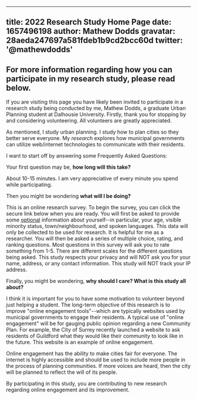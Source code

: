 
---
title: 2022 Research Study Home Page
date: 1657496198
author: Mathew Dodds
gravatar: 28aeda247697a581fdeb1b9cd2bcc60d
twitter: '@mathewdodds'
---
For more information regarding how you can participate in my research study, please read below.
---

If you are visiting this page you have likely been invited to participate in a research study being conducted by me, Mathew Dodds, a graduate Urban Planning student at Dalhousie University. Firstly, thank you for stopping by and considering volunteering. All volunteers are greatly appreciated. 

As mentioned, I study urban planning. I study how to plan cities so they better serve everyone. My *research* explores how municipal governments can utilize web/internet technologies to communicate with their residents. 

I want to start off by answering some Frequently Asked Questions:

Your first question may be, **how long will this take?** 

About 10-15 minutes. I am very appreciative of every minute you spend while participating.

Then you might be wondering **what will I be doing?**

This is an online research survey. To begin the survey, you can click the secure link below when you are ready. You will first be asked to provide some <u>optional</u> information about yourself--in particular, your age, visible minority status, town/neighbourhood, and spoken languages.  This data will only be collected to be used for research. It is helpful for me as a researcher. You will then be asked a series of multiple choice, rating, and ranking questions. Most questions in this survey will ask you to rate something from 1-5.  There are different scales for the different questions being asked. This study respects your privacy and will NOT ask you for your name, address, or any contact information. This study will NOT track your IP address. 

Finally, you might be wondering, **why should I care? What is this study all about?**

I think it is important for you to have some motivation to volunteer beyond just helping a student. The long-term objective of this research is to improve "online engagement tools"--which are typically websites used by municipal governments to engage their residents. A typical use of "online engagement" will be for gauging public opinion regarding a new Community Plan. For example, the City of Surrey recently launched a website to ask residents of Guildford what they would like their community to look like in the future. This website is an example of online engagement.

Online engagement has the ability to make cities fair for everyone.  The internet is highly accessible and should be used to include more people in the process of planning communities. If more voices are heard, then the city will be planned to reflect the will of its people. 

By participating in this study, you are contributing to new research regarding online engagement and its improvement.






